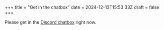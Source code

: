 +++
title = "Get in the chatbox"
date = 2024-12-13T15:53:33Z
draft = false
+++

Please get in the [Discord chatbox](https://discord.gg/WRFv7Wvb3P) right now.